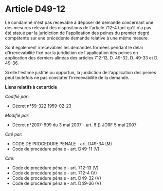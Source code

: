 # Article D49-12

Le condamné n'est pas recevable à déposer de demande concernant une des mesures relevant des dispositions de l'article 712-4
tant qu'il n'a pas été statué par la juridiction de l'application des peines du premier degré compétente sur une précédente
demande relative à une même mesure. 

Sont également irrecevables les demandes formées pendant le délai d'irrecevabilité fixé par la juridiction de l'application
des peines en application des derniers alinéas des articles 712-13, D. 49-32, D. 49-33 et D. 49-36. 

Si elle l'estime justifié ou opportun, la juridiction de l'application des peines peut toutefois ne pas constater
l'irrecevabilité de la demande.

**Liens relatifs à cet article**

_Codifié par_:

  - Décret n°59-322 1959-02-23

_Modifié par_:

  - Décret n°2007-699 du 3 mai 2007 - art. 8 () JORF 5 mai 2007

_Cité par_:

  - CODE DE PROCEDURE PENALE - art. D49-34 (M)
  - Code de procédure pénale - art. D49-11 (V)

_Cite_:

  - Code de procédure pénale - art. 712-13 (V)
  - Code de procédure pénale - art. 712-4 (V)
  - Code de procédure pénale - art. D49-32 (V)
  - Code de procédure pénale - art. D49-36 (V)
